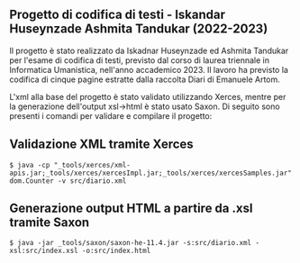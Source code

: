 ## Progetto di codifica di testi - Iskandar Huseynzade Ashmita Tandukar (2022-2023)

Il progetto è stato realizzato da Iskadnar Huseynzade ed Ashmita Tandukar per l'esame di codifica di testi, previsto dal corso di laurea triennale in Informatica Umanistica, nell'anno accademico 2023.
Il lavoro ha previsto la codifica di cinque pagine estratte dalla raccolta Diari di Emanuele Artom.

L'xml alla base del progetto è stato validato utilizzando Xerces, mentre per la generazione dell'output xsl->html è stato usato Saxon.
Di seguito sono presenti i comandi per validare e compilare il progetto:

## Validazione XML tramite Xerces

```shell
$ java -cp "_tools/xerces/xml-apis.jar;_tools/xerces/xercesImpl.jar;_tools/xerces/xercesSamples.jar" dom.Counter -v src/diario.xml
```

## Generazione output HTML a partire da .xsl tramite Saxon

```shell
$ java -jar _tools/saxon/saxon-he-11.4.jar -s:src/diario.xml -xsl:src/index.xsl -o:src/index.html
```